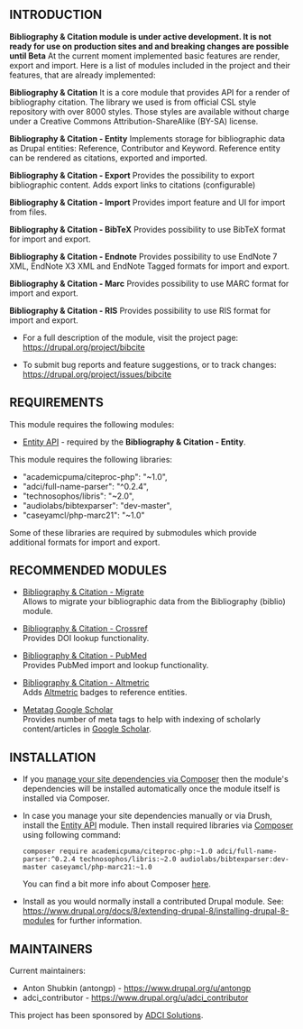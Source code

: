 INTRODUCTION
------------

 **Bibliography & Citation module is under active development. It is not ready for use on production sites and and breaking changes are possible until Beta**
 At the current moment implemented basic features are render, export and import. Here is a list of modules included in the project and their features, that are already implemented:

 **Bibliography & Citation**
 It is a core module that provides API for a render of bibliography citation. The library we used is from official CSL style repository with over 8000 styles. Those styles are available without charge under a Creative Commons Attribution-ShareAlike (BY-SA) license.

 **Bibliography & Citation - Entity**
 Implements storage for bibliographic data as Drupal entities: Reference, Contributor and Keyword. Reference entity can be rendered as citations, exported and imported.

 **Bibliography & Citation - Export** 
 Provides the possibility to export bibliographic content. Adds export links to citations (configurable)

 **Bibliography & Citation - Import** 
 Provides import feature and UI for import from files.

 **Bibliography & Citation - BibTeX**
 Provides possibility to use BibTeX format for import and export.

 **Bibliography & Citation - Endnote**
  Provides possibility to use EndNote 7 XML, EndNote X3 XML and EndNote Tagged formats for import and export.

 **Bibliography & Citation - Marc**
 Provides possibility to use MARC format for import and export.

 **Bibliography & Citation - RIS**
 Provides possibility to use RIS format for import and export.

 * For a full description of the module, visit the project page:  
   https://drupal.org/project/bibcite

 * To submit bug reports and feature suggestions, or to track changes:  
   https://drupal.org/project/issues/bibcite


REQUIREMENTS
------------

This module requires the following modules:

 * [Entity API](https://www.drupal.org/project/entity) - required by the **Bibliography & Citation - Entity**.

This module requires the following libraries:

 * "academicpuma/citeproc-php": "~1.0",
 * "adci/full-name-parser": "^0.2.4",
 * "technosophos/libris": "~2.0",
 * "audiolabs/bibtexparser": "dev-master",
 * "caseyamcl/php-marc21": "~1.0"

 Some of these libraries are required by submodules which provide additional formats for import and export.


RECOMMENDED MODULES
-------------------

 * [Bibliography & Citation - Migrate](https://www.drupal.org/project/bibcite_migrate)  
   Allows to migrate your bibliographic data from the Bibliography (biblio) module.

 * [Bibliography & Citation - Crossref](https://www.drupal.org/project/bibcite_crossref)  
   Provides DOI lookup functionality.

 * [Bibliography & Citation - PubMed](https://www.drupal.org/project/bibcite_pubmed)  
   Provides PubMed import and lookup functionality.

 * [Bibliography & Citation - Altmetric](https://www.drupal.org/project/bibcite_altmetric)  
   Adds [Altmetric](https://www.altmetric.com) badges to reference entities.

 * [Metatag Google Scholar](https://www.drupal.org/project/metatag_google_scholar)  
   Provides number of meta tags to help with indexing of scholarly
   content/articles in [Google Scholar](https://scholar.google.com).


INSTALLATION
------------

 * If you [manage your site dependencies via Composer](https://www.drupal.org/docs/develop/using-composer/using-composer-to-manage-drupal-site-dependencies)
   then the module's dependencies will be installed automatically once the module itself is installed
   via Composer.

 * In case you manage your site dependencies manually or via Drush, install the
   [Entity API](https://www.drupal.org/project/entity) module. Then install required libraries via
   [Composer](https://www.drupal.org/docs/8/extending-drupal/installing-modules-composer-dependencies)
   using following command:

   `composer require academicpuma/citeproc-php:~1.0 adci/full-name-parser:^0.2.4 technosophos/libris:~2.0 audiolabs/bibtexparser:dev-master caseyamcl/php-marc21:~1.0`

   You can find a bit more info about Composer [here](https://www.drupal.org/node/2804889#comment-11651131).

 * Install as you would normally install a contributed Drupal module. See:
   https://www.drupal.org/docs/8/extending-drupal-8/installing-drupal-8-modules
   for further information.


MAINTAINERS
-----------

Current maintainers:
 * Anton Shubkin (antongp) - https://www.drupal.org/u/antongp
 * adci_contributor - https://www.drupal.org/u/adci_contributor

This project has been sponsored by [ADCI Solutions](https://www.adcisolutions.com/).
